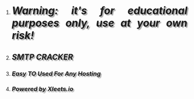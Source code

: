 <ol>
    <li>
        <h1 style="text-align: justify;"><span style="text-shadow: 3px 3px 2px rgba(136, 136, 136, 0.8);"><em>Warning: it&apos;s for educational purposes only, use at your own risk!</em></span></h1>
    </li>
    <li>
        <h2 style="text-align: justify;"><em><span style="text-shadow: 3px 3px 2px rgba(136, 136, 136, 0.8);">SMTP CRACKER</span></em></h2>
    </li>
    <li>
        <h3 style="text-align: justify;"><em><span style="text-shadow: 3px 3px 2px rgba(136, 136, 136, 0.8);">Easy TO Used For Any Hosting</span></em></h3>
    </li>
    <li>
        <h3 style="text-align: justify;"><span style="text-shadow: 3px 3px 2px rgba(136, 136, 136, 0.8);"><em>Powered by Xleets.io</em></span></h3>
    </li>
</ol>
